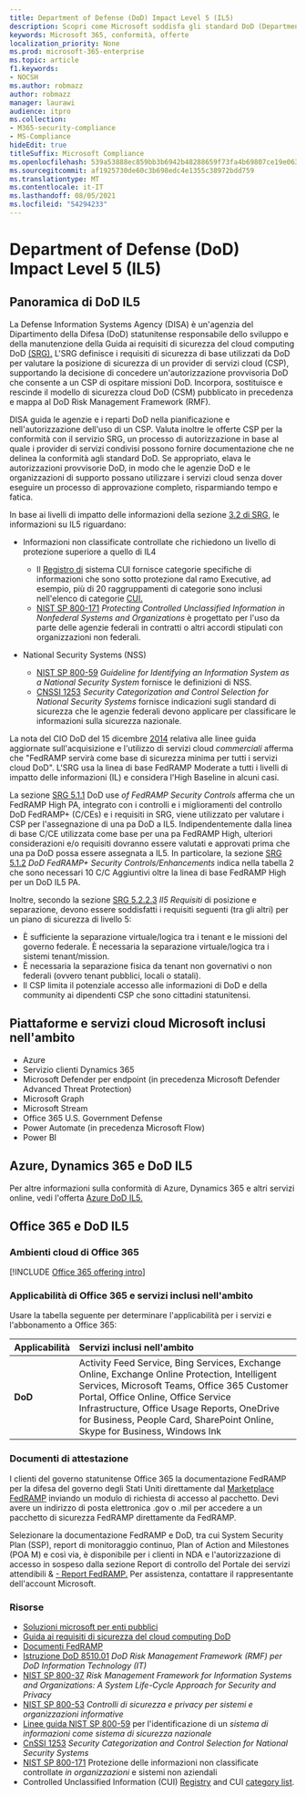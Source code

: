 ```yaml
---
title: Department of Defense (DoD) Impact Level 5 (IL5)
description: Scopri come Microsoft soddisfa gli standard DoD (Department of Defense Impact Level 5) (IL5).
keywords: Microsoft 365, conformità, offerte
localization_priority: None
ms.prod: microsoft-365-enterprise
ms.topic: article
f1.keywords:
- NOCSH
ms.author: robmazz
author: robmazz
manager: laurawi
audience: itpro
ms.collection:
- M365-security-compliance
- MS-Compliance
hideEdit: true
titleSuffix: Microsoft Compliance
ms.openlocfilehash: 539a53888ec859bb3b6942b48288659f73fa4b69807ce19e063cbfe104b7072d
ms.sourcegitcommit: af1925730de60c3b698edc4e1355c38972bdd759
ms.translationtype: MT
ms.contentlocale: it-IT
ms.lasthandoff: 08/05/2021
ms.locfileid: "54294233"
---
```

# <a name="department-of-defense-dod-impact-level-5-il5"></a>Department of Defense (DoD) Impact Level 5 (IL5)

## <a name="dod-il5-overview"></a>Panoramica di DoD IL5

La Defense Information Systems Agency (DISA) è un'agenzia del Dipartimento della Difesa (DoD) statunitense responsabile dello sviluppo e della manutenzione della Guida ai requisiti di sicurezza del cloud computing DoD [(SRG).](https://dl.dod.cyber.mil/wp-content/uploads/cloud/SRG/index.html) L'SRG definisce i requisiti di sicurezza di base utilizzati da DoD per valutare la posizione di sicurezza di un provider di servizi cloud (CSP), supportando la decisione di concedere un'autorizzazione provvisoria DoD che consente a un CSP di ospitare missioni DoD. Incorpora, sostituisce e rescinde il modello di sicurezza cloud DoD (CSM) pubblicato in precedenza e mappa al DoD Risk Management Framework (RMF).

DISA guida le agenzie e i reparti DoD nella pianificazione e nell'autorizzazione dell'uso di un CSP. Valuta inoltre le offerte CSP per la conformità con il servizio SRG, un processo di autorizzazione in base al quale i provider di servizi condivisi possono fornire documentazione che ne delinea la conformità agli standard DoD. Se appropriato, elava le autorizzazioni provvisorie DoD, in modo che le agenzie DoD e le organizzazioni di supporto possano utilizzare i servizi cloud senza dover eseguire un processo di approvazione completo, risparmiando tempo e fatica.

In base ai livelli di impatto delle informazioni della sezione [3.2 di SRG,](https://dl.dod.cyber.mil/wp-content/uploads/cloud/SRG/index.html#3.2InformationImpactLevels) le informazioni su IL5 riguardano:

- Informazioni non classificate controllate che richiedono un livello di protezione superiore a quello di IL4
    - Il [Registro di](https://www.archives.gov/cui) sistema CUI fornisce categorie specifiche di informazioni che sono sotto protezione dal ramo Executive, ad esempio, più di 20 raggruppamenti di categorie sono inclusi nell'elenco di categorie [CUI.](https://www.archives.gov/cui/registry/category-list)
    - [NIST SP 800-171](https://csrc.nist.gov/publications/detail/sp/800-171/rev-2/final) *Protecting Controlled Unclassified Information in Nonfederal Systems and Organizations* è progettato per l'uso da parte delle agenzie federali in contratti o altri accordi stipulati con organizzazioni non federali.

- National Security Systems (NSS)
    - [NIST SP 800-59](https://nvlpubs.nist.gov/nistpubs/Legacy/SP/nistspecialpublication800-59.pdf) *Guideline for Identifying an Information System as a National Security System* fornisce le definizioni di NSS.
    - [CNSSI 1253](https://www.dcsa.mil/portals/91/documents/ctp/nao/CNSSI_No1253.pdf) *Security Categorization and Control Selection for National Security Systems* fornisce indicazioni sugli standard di sicurezza che le agenzie federali devono applicare per classificare le informazioni sulla sicurezza nazionale.

La nota del CIO DoD del 15 dicembre [2014](https://www.esi.mil/contentview.aspx?id=585) relativa alle linee guida aggiornate sull'acquisizione e l'utilizzo di servizi cloud *commerciali* afferma che "FedRAMP servirà come base di sicurezza minima per tutti i servizi cloud DoD". L'SRG usa la linea di base FedRAMP Moderate a tutti i livelli di impatto delle informazioni (IL) e considera l'High Baseline in alcuni casi.

La sezione [SRG 5.1.1](https://dl.dod.cyber.mil/wp-content/uploads/cloud/SRG/index.html#5SECURITYREQUIREMENTS) DoD use *of FedRAMP Security Controls* afferma che un FedRAMP High PA, integrato con i controlli e i miglioramenti del controllo DoD FedRAMP+ (C/CEs) e i requisiti in SRG, viene utilizzato per valutare i CSP per l'assegnazione di una pa DoD a IL5. Indipendentemente dalla linea di base C/CE utilizzata come base per una pa FedRAMP High, ulteriori considerazioni e/o requisiti dovranno essere valutati e approvati prima che una pa DoD possa essere assegnata a IL5. In particolare, la sezione [SRG 5.1.2](https://dl.dod.cyber.mil/wp-content/uploads/cloud/SRG/index.html#5SECURITYREQUIREMENTS) *DoD FedRAMP+ Security Controls/Enhancements* indica nella tabella 2 che sono necessari 10 C/C Aggiuntivi oltre la linea di base FedRAMP High per un DoD IL5 PA.

Inoltre, secondo la sezione [SRG 5.2.2.3](https://dl.dod.cyber.mil/wp-content/uploads/cloud/SRG/index.html#5.2LegalConsiderations) *Il5 Requisiti* di posizione e separazione, devono essere soddisfatti i requisiti seguenti (tra gli altri) per un piano di sicurezza di livello 5:

- È sufficiente la separazione virtuale/logica tra i tenant e le missioni del governo federale. È necessaria la separazione virtuale/logica tra i sistemi tenant/mission.
- È necessaria la separazione fisica da tenant non governativi o non federali (ovvero tenant pubblici, locali o statali).
- Il CSP limita il potenziale accesso alle informazioni di DoD e della community ai dipendenti CSP che sono cittadini statunitensi.

## <a name="microsoft-in-scope-cloud-platforms--services"></a>Piattaforme e servizi cloud Microsoft inclusi nell'ambito

- Azure
- Servizio clienti Dynamics 365
- Microsoft Defender per endpoint (in precedenza Microsoft Defender Advanced Threat Protection)
- Microsoft Graph
- Microsoft Stream
- Office 365 U.S. Government Defense
- Power Automate (in precedenza Microsoft Flow)
- Power BI

## <a name="azure-dynamics-365-and-dod-il5"></a>Azure, Dynamics 365 e DoD IL5

Per altre informazioni sulla conformità di Azure, Dynamics 365 e altri servizi online, vedi l'offerta [Azure DoD IL5.](/azure/compliance/offerings/offering-dod-il5)

## <a name="office-365-and-dod-il5"></a>Office 365 e DoD IL5

### <a name="office-365-cloud-environments"></a>Ambienti cloud di Office 365

[!INCLUDE [Office 365 offering intro](../includes/o365-offering-introduction.md)]

### <a name="office-365-applicability-and-in-scope-services"></a>Applicabilità di Office 365 e servizi inclusi nell'ambito

Usare la tabella seguente per determinare l'applicabilità per i servizi e l'abbonamento a Office 365:

| **Applicabilità** | **Servizi inclusi nell'ambito** |
|:------------------|:----------------------|
| **DoD** | Activity Feed Service, Bing Services, Exchange Online, Exchange Online Protection, Intelligent Services, Microsoft Teams, Office 365 Customer Portal, Office Online, Office Service Infrastructure, Office Usage Reports, OneDrive for Business, People Card, SharePoint Online, Skype for Business, Windows Ink |

### <a name="attestation-documents"></a>Documenti di attestazione

I clienti del governo statunitense Office 365 la documentazione FedRAMP per la difesa del governo degli Stati Uniti direttamente dal [Marketplace FedRAMP](https://marketplace.fedramp.gov/#!/products?sort=productName&productNameSearch=azure) inviando un modulo di richiesta di accesso al pacchetto. Devi avere un indirizzo di posta elettronica .gov o .mil per accedere a un pacchetto di sicurezza FedRAMP direttamente da FedRAMP.

Selezionare la documentazione FedRAMP e DoD, tra cui System Security Plan (SSP), report di monitoraggio continuo, Plan of Action and Milestones (POA M) e così via, è disponibile per i clienti in NDA e l'autorizzazione di accesso in sospeso dalla sezione Report di controllo del Portale dei servizi attendibili \& [- Report FedRAMP.](https://servicetrust.microsoft.com/ViewPage/MSComplianceGuideV3) Per assistenza, contattare il rappresentante dell'account Microsoft.

### <a name="resources"></a>Risorse

- [Soluzioni microsoft per enti pubblici](https://www.microsoft.com/enterprise/government)
- [Guida ai requisiti di sicurezza del cloud computing DoD](https://dl.dod.cyber.mil/wp-content/uploads/cloud/SRG/index.html)
- [Documenti FedRAMP](https://www.fedramp.gov/documents/)
- [Istruzione DoD 8510.01](https://www.esd.whs.mil/Portals/54/Documents/DD/issuances/dodi/851001p.pdf) *DoD Risk Management Framework (RMF) per DoD Information Technology (IT)*
- [NIST SP 800-37](https://csrc.nist.gov/publications/detail/sp/800-37/rev-2/final) *Risk Management Framework for Information Systems and Organizations: A System Life-Cycle Approach for Security and Privacy*
- [NIST SP 800-53](https://csrc.nist.gov/Projects/risk-management/sp800-53-controls/release-search#!/800-53) *Controlli di sicurezza e privacy per sistemi e organizzazioni informative*
- [Linee guida NIST SP 800-59](https://nvlpubs.nist.gov/nistpubs/Legacy/SP/nistspecialpublication800-59.pdf) per l'identificazione di un *sistema di informazioni come sistema di sicurezza nazionale*
- [CnSSI 1253](https://www.dcsa.mil/portals/91/documents/ctp/nao/CNSSI_No1253.pdf) *Security Categorization and Control Selection for National Security Systems*
- [NIST SP 800-171](https://csrc.nist.gov/publications/detail/sp/800-171/rev-2/final) Protezione delle informazioni non classificate controllate *in organizzazioni* e sistemi non aziendali
- Controlled Unclassified Information (CUI) [Registry](https://www.archives.gov/cui) and CUI [category list](https://www.archives.gov/cui/registry/category-list).
